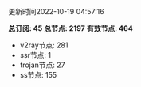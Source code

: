 更新时间2022-10-19 04:57:16

**总订阅: 45**
**总节点: 2197**
**有效节点: 464**
- v2ray节点: 281
- ssr节点: 1
- trojan节点: 27
- ss节点: 155
